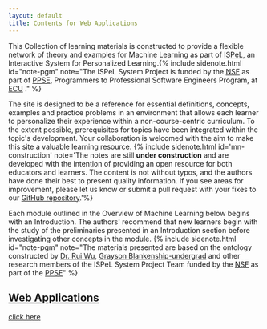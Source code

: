 ```yaml
---
layout: default
title: Contents for Web Applications
---
```

<span class="newthought">This Collection</span> of learning materials is constructed to provide a flexible network of theory and examples for Machine Learning as part of [ISPeL](https://ppse.ecu.edu/learningresearch), an Interactive System for Personalized Learning.{% include sidenote.html id="note-pgm" note="The ISPeL System Project is funded by the [NSF](https://www.nsf.gov) as part of [PPSE](https://ppse.ecu.edu/), Programmers to Professional Software Engineers Program, at [ECU](https://www.ecu.edu/) ." %}


The site is designed to be a reference for essential definitions, concepts, examples and practice problems in an environment that allows each learner to personalize their experience within a non-course-centric curriculum.  To the extent possible, prerequisites for topics have been integrated within the topic's development.  Your collaboration is welcomed with the aim to make this site a valuable learning resource. {% include sidenote.html id='mn-construction' note='The notes are still **under construction** and are developed with the intention of providing an open resource for both educators and learners.  The content is not without typos, and the authors have done their best to present quality information. If you see areas for improvement, please let us know or submit a pull request with your fixes to our [GitHub repository](https://github.com/ruiwu1990/ISPeL-content-machine-learning).'%}



Each module outlined in the Overview of Machine Learning below begins with an Introduction.   The authors' recommend that new learners begin with the study of the preliminaries presented in an Introduction section before investigating other concepts in the module. {% include sidenote.html id="note-pgm" note="The materials presented are based on the ontology constructed by [Dr. Rui Wu](http://www.cs.ecu.edu/wu/),  [Grayson Blankenship-undergrad]() and other research members of the ISPeL System Project Team funded by the [NSF](https://www.nsf.gov) as part of the [PPSE](https://ppse.ecu.edu/)" %}
 


<h2> <a href='web-applications'>Web Applications</a> </h2> 

[click here](web-apps/)






